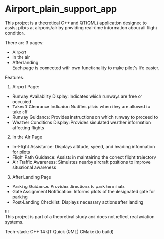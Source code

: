 # Airport_plain_support_app

This project is a theoretical  C++ and QT(QML) application designed to  
assist pilots at airports/air by providing real-time information about all flight condition.  
  
There are 3 pages:  
- Airport  
- In the air  
- After landing  
Each page is connected with own functionality to make pilot's life easier.  
  
Features:    
  
1. Airport Page:  
- Runway Availability Display: Indicates which runways are free or occupied  
- Takeoff Clearance Indicator: Notifies pilots when they are allowed to take off  
- Runway Guidance: Provides instructions on which runway to proceed to  
- Weather Conditions Display: Provides simulated weather information affecting flights  
  
2. In the Air Page  
- In-Flight Assistance: Displays altitude, speed, and heading information for pilots  
- Flight Path Guidance: Assists in maintaining the correct flight trajectory  
- Air Traffic Awareness: Simulates nearby aircraft positions to improve situational awareness  
  
3. After Landing Page  
- Parking Guidance: Provides directions to park terminals    
- Gate Assignment Notification: Informs pilots of the designated gate for parking    
- Post-Landing Checklist: Displays necessary actions after landing    
  
!!!  
This project is part of a theoretical study and does not reflect real aviation systems.  

Tech-stack:
C++ 14
QT Quick (QML)
CMake (to build)
